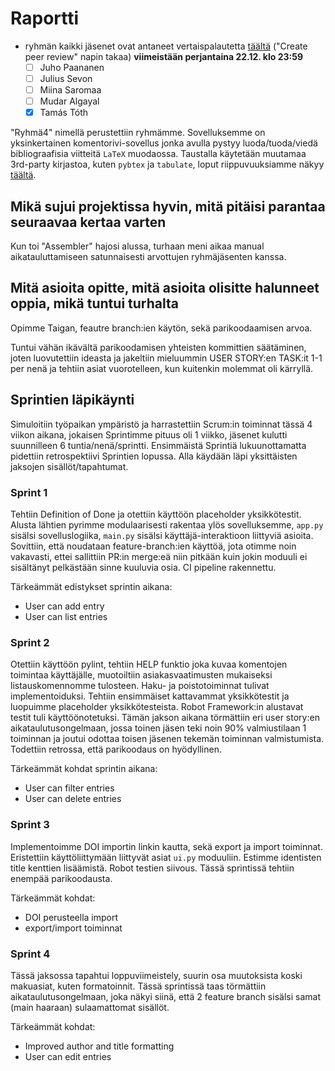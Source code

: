 # Raportti

- ryhmän kaikki jäsenet ovat antaneet vertaispalautetta [täältä](https://study.cs.helsinki.fi/stats/courses/ohtu2023/miniproject) ("Create peer review" napin takaa) **viimeistään perjantaina 22.12. klo 23:59**
    - [ ] Juho Paananen
    - [ ] Julius Sevon
    - [ ] Miina Saromaa
    - [ ] Mudar Algayal
    - [X] Tamás Tóth

"Ryhmä4" nimellä perustettiin ryhmämme. Sovelluksemme on yksinkertainen komentorivi-sovellus jonka avulla pystyy luoda/tuoda/viedä bibliograafisia viitteitä `LaTeX` muodaossa. Taustalla käytetään muutamaa 3rd-party kirjastoa, kuten `pybtex` ja `tabulate`, loput riippuvuuksiamme näkyy [täältä](./pyproject.toml).

## Mikä sujui projektissa hyvin, mitä pitäisi parantaa seuraavaa kertaa varten

Kun toi "Assembler" hajosi alussa, turhaan meni aikaa manual aikatauluttamiseen satunnaisesti arvottujen ryhmäjäsenten kanssa.

## Mitä asioita opitte, mitä asioita olisitte halunneet oppia, mikä tuntui turhalta

Opimme Taigan, feautre branch:ien käytön, sekä parikoodaamisen arvoa.

Tuntui vähän ikävältä parikoodamisen yhteisten kommittien säätäminen, joten luovutettiin ideasta ja jakeltiin mieluummin USER STORY:en TASK:it 1-1 per nenä ja tehtiin asiat vuorotelleen, kun kuitenkin molemmat oli kärryllä. 

## Sprintien läpikäynti

<!--
    Kerrataan jokaisen sprintin aikana kohdatut ongelmat (prosessiin-, projektityöskentelyyn- ja teknisiin asioihin liittyvät)
-->

Simuloitiin työpaikan ympäristö ja harrastettiin Scrum:in toiminnat tässä 4 viikon aikana, jokaisen Sprintimme pituus oli 1 viikko, jäsenet kulutti suunnilleen 6 tuntia/nenä/sprintti. Ensimmäistä Sprintiä lukuunottamatta pidettiin retrospektiivi Sprintien lopussa. Alla käydään läpi yksittäisten jaksojen sisällöt/tapahtumat.

### Sprint 1

Tehtiin Definition of Done ja otettiin käyttöön placeholder yksikkötestit. Alusta lähtien pyrimme modulaarisesti rakentaa ylös sovelluksemme, `app.py` sisälsi sovelluslogiika, `main.py` sisälsi käyttäjä-interaktioon liittyviä asioita. Sovittiin, että noudataan feature-branch:ien käyttöä, jota otimme noin vakavasti, ettei sallittiin PR:in merge:eä niin pitkään kuin jokin moduuli ei sisältänyt pelkästään sinne kuuluvia osia. CI pipeline rakennettu.

Tärkeämmät edistykset sprintin aikana:
- User can add entry
- User can list entries

### Sprint 2

Otettiin käyttöön pylint, tehtiin HELP funktio joka kuvaa komentojen toimintaa käyttäjälle, muotoiltiin asiakasvaatimusten mukaiseksi listauskomennomme tulosteen. Haku- ja poistotoiminnat tulivat implementoiduksi. Tehtiin ensimmäiset kattavammat yksikkötestit ja luopuimme placeholder yksikkötesteista. Robot Framework:in alustavat testit tuli käyttöönotetuksi.
Tämän jakson aikana törmättiin eri user story:en aikataulutusongelmaan, jossa toinen jäsen teki noin 90% valmiustilaan 1 toiminnan ja joutui odottaa toisen jäsenen tekemän toiminnan valmistumista. Todettiin retrossa, että parikoodaus on hyödyllinen.

Tärkeämmät kohdat sprintin aikana:
- User can filter entries
- User can delete entries

### Sprint 3

Implementoimme DOI importin linkin kautta, sekä export ja import toiminnat. Eristettiin käyttöliittymään liittyvät asiat `ui.py` moduuliin. Estimme identisten title kenttien lisäämistä. Robot testien siivous.
Tässä sprintissä tehtiin enempää parikoodausta.

<!--oliko RETRO:ssa mitää merkittävää sanottu?-->

Tärkeämmät kohdat:
- DOI perusteella import
- export/import toiminnat

### Sprint 4

Tässä jaksossa tapahtui loppuviimeistely, suurin osa muutoksista koski makuasiat, kuten formatoinnit. Tässä sprintissä taas törmättiin aikataulutusongelmaan, joka näkyi siinä, että 2 feature branch sisälsi samat (main haaraan) sulaamattomat sisällöt.

<!-- täydennetään jälkikäteen, vaikka perjantai illalla -->

Tärkeämmät kohdat:
- Improved author and title formatting
- User can edit entries
